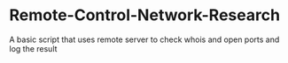 # Remote-Control-Network-Research
A basic script that uses remote server to check whois and open ports and log the result
